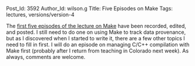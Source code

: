 Post_Id: 3592
Author_Id: wilson.g
Title: Five Episodes on Make
Tags: lectures, versions/version-4

<p>The <a href="{{root_path}}/4_0/make/">first five episodes of the lecture on Make</a> have been recorded, edited, and posted. I still need to do one on using Make to track data provenance, but as I discovered when I started to write it, there are a few other topics I need to fill in first.  I will do an episode on managing C/C++ compilation with Make first (probably after I return from teaching in Colorado next week).  As always, comments are welcome.</p>

